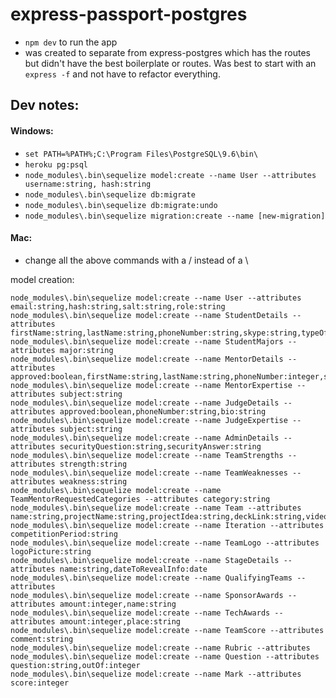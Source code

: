 # express-passport-postgres
- ```npm dev``` to run the app
- was created to separate from express-postgres which has the routes but didn't have the best boilerplate or routes. Was best to start with an ```express -f``` and not have to refactor everything.

## Dev notes:
#### Windows: 
- ```set PATH=%PATH%;C:\Program Files\PostgreSQL\9.6\bin\```
- ```heroku pg:psql```
- ```node_modules\.bin\sequelize model:create --name User --attributes username:string, hash:string```
- ```node_modules\.bin\sequelize db:migrate```
- ```node_modules\.bin\sequelize db:migrate:undo```
- ```node_modules\.bin\sequelize migration:create --name [new-migration]```
#### Mac: 
- change all the above commands with a / instead of a \



model creation:
```
node_modules\.bin\sequelize model:create --name User --attributes email:string,hash:string,salt:string,role:string
node_modules\.bin\sequelize model:create --name StudentDetails --attributes firstName:string,lastName:string,phoneNumber:string,skype:string,typeOfStudent:string,school:string,expectedYearOfGraduation:integer
node_modules\.bin\sequelize model:create --name StudentMajors --attributes major:string
node_modules\.bin\sequelize model:create --name MentorDetails --attributes approved:boolean,firstName:string,lastName:string,phoneNumber:integer,skype:string,bio:string
node_modules\.bin\sequelize model:create --name MentorExpertise --attributes subject:string
node_modules\.bin\sequelize model:create --name JudgeDetails --attributes approved:boolean,phoneNumber:string,bio:string
node_modules\.bin\sequelize model:create --name JudgeExpertise --attributes subject:string
node_modules\.bin\sequelize model:create --name AdminDetails --attributes securityQuestion:string,securityAnswer:string
node_modules\.bin\sequelize model:create --name TeamStrengths --attributes strength:string
node_modules\.bin\sequelize model:create --name TeamWeaknesses --attributes weakness:string
node_modules\.bin\sequelize model:create --name TeamMentorRequestedCategories --attributes category:string
node_modules\.bin\sequelize model:create --name Team --attributes name:string,projectName:string,projectIdea:string,deckLink:string,videoLink:string
node_modules\.bin\sequelize model:create --name Iteration --attributes competitionPeriod:string
node_modules\.bin\sequelize model:create --name TeamLogo --attributes logoPicture:string
node_modules\.bin\sequelize model:create --name StageDetails --attributes name:string,dateToRevealInfo:date
node_modules\.bin\sequelize model:create --name QualifyingTeams --attributes 
node_modules\.bin\sequelize model:create --name SponsorAwards --attributes amount:integer,name:string
node_modules\.bin\sequelize model:create --name TechAwards --attributes amount:integer,place:string
node_modules\.bin\sequelize model:create --name TeamScore --attributes comment:string
node_modules\.bin\sequelize model:create --name Rubric --attributes 
node_modules\.bin\sequelize model:create --name Question --attributes question:string,outOf:integer
node_modules\.bin\sequelize model:create --name Mark --attributes score:integer
```
